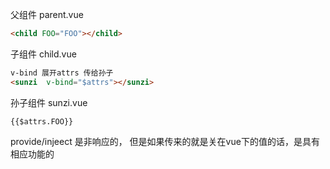 父组件 parent.vue

```html
<child FOO="FOO"></child>
```

子组件 child.vue

```html
v-bind 展开attrs 传给孙子
<sunzi  v-bind="$attrs"></sunzi>
```

孙子组件 sunzi.vue

```JS
{{$attrs.FOO}}
```



provide/injeect 是非响应的， 但是如果传来的就是关在vue下的值的话，是具有相应功能的

